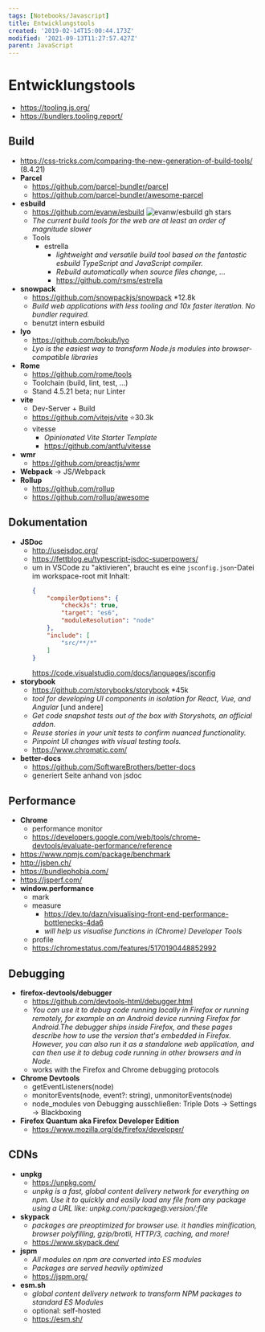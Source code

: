```yaml
---
tags: [Notebooks/Javascript]
title: Entwicklungstools
created: '2019-02-14T15:00:44.173Z'
modified: '2021-09-13T11:27:57.427Z'
parent: JavaScript
---
```


# Entwicklungstools
- https://tooling.js.org/
- https://bundlers.tooling.report/

## Build
- https://css-tricks.com/comparing-the-new-generation-of-build-tools/ (8.4.21)
- **Parcel**
  - https://github.com/parcel-bundler/parcel
  - https://github.com/parcel-bundler/awesome-parcel
- **esbuild**
  - <span>https://github.com/evanw/esbuild <img src="https://badgen.net/github/stars/evanw/esbuild" alt="evanw/esbuild gh stars"/></span>
  - *The current build tools for the web are at least an order of magnitude slower*
  - Tools
    - estrella
      - *lightweight and versatile build tool based on the fantastic esbuild TypeScript and JavaScript compiler.*
      - *Rebuild automatically when source files change, ...*
      - https://github.com/rsms/estrella
- **snowpack**
    - https://github.com/snowpackjs/snowpack *12.8k
    - *Build web applications with less tooling and 10x faster iteration. No bundler required.*
    - benutzt intern esbuild
- **lyo**
  - https://github.com/bokub/lyo
  - *Lyo is the easiest way to transform Node.js modules into browser-compatible libraries*
- **Rome**
  - https://github.com/rome/tools
  - Toolchain (build, lint, test, ...)
  - Stand 4.5.21 beta; nur Linter
- **vite**
  - Dev-Server + Build
  - https://github.com/vitejs/vite ⭐30.3k
  - vitesse
    - *Opinionated Vite Starter Template*
    - https://github.com/antfu/vitesse
- **wmr**
  - https://github.com/preactjs/wmr
- **Webpack** → JS/Webpack
- **Rollup**
  - https://github.com/rollup
  - https://github.com/rollup/awesome


## Dokumentation
- **JSDoc**
  - http://usejsdoc.org/
  - https://fettblog.eu/typescript-jsdoc-superpowers/
  - um in VSCode zu "aktivieren", braucht es eine `jsconfig.json`-Datei im workspace-root mit Inhalt:
    ```json
    {
        "compilerOptions": {
            "checkJs": true,
            "target": "es6",
            "moduleResolution": "node"
        },
        "include": [
            "src/**/*"
        ]
    }
    ```
    https://code.visualstudio.com/docs/languages/jsconfig
- **storybook**
  - https://github.com/storybooks/storybook *45k
  - *tool for developing UI components in isolation for React, Vue, and Angular* [und andere]
  - *Get code snapshot tests out of the box with Storyshots, an official addon.*
  - *Reuse stories in your unit tests to confirm nuanced functionality.*
  - *Pinpoint UI changes with visual testing tools.*
  - https://www.chromatic.com/
- **better-docs**
  - https://github.com/SoftwareBrothers/better-docs
  - generiert Seite anhand von jsdoc


## Performance
- **Chrome**
  - performance monitor
  - https://developers.google.com/web/tools/chrome-devtools/evaluate-performance/reference
- https://www.npmjs.com/package/benchmark
- http://jsben.ch/
- https://bundlephobia.com/
- https://jsperf.com/
- **window.performance**
  - mark
  - measure
    - https://dev.to/dazn/visualising-front-end-performance-bottlenecks-4da6
    - *will help us visualise functions in (Chrome) Developer Tools*
  - profile
  - https://chromestatus.com/features/5170190448852992


## Debugging
- **firefox-devtools/debugger**
  - https://github.com/devtools-html/debugger.html
  - *You can use it to debug code running locally in Firefox or running remotely, for example on an Android device running Firefox for Android.The debugger ships inside Firefox, and these pages describe how to use the version that's embedded in Firefox. However, you can also run it as a standalone web application, and can then use it to debug code running in other browsers and in Node.*
  - works with the Firefox and Chrome debugging protocols
- **Chrome Devtools**
  - getEventListeners(node)
  - monitorEvents(node, event?: string), unmonitorEvents(node)
  - node_modules von Debugging ausschließen: Triple Dots → Settings → Blackboxing 
- **Firefox Quantum aka Firefox Developer Edition**
  - https://www.mozilla.org/de/firefox/developer/


## CDNs
- **unpkg**
  - https://unpkg.com/
  - *unpkg is a fast, global content delivery network for everything on npm. Use it to quickly and easily load any file from any package using a URL like: unpkg.com/:package@:version/:file*
- **skypack**
  - *packages are preoptimized for browser use. it handles minification, browser polyfilling, gzip/brotli, HTTP/3, caching, and more!*
  - https://www.skypack.dev/
- **jspm**
  - *All modules on npm are converted into ES modules*
  - *Packages are served heavily optimized*
  - https://jspm.org/
- **esm.sh**
  - *global content delivery network to transform NPM packages to standard ES Modules*
  - optional: self-hosted
  - https://esm.sh/
